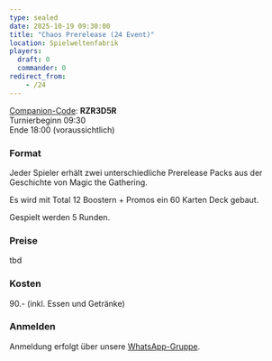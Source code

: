 ```yaml
---
type: sealed
date: 2025-10-19 09:30:00
title: "Chaos Prerelease (24 Event)"
location: Spielweltenfabrik
players:
  draft: 0
  commander: 0
redirect_from:
    - /24
---
```

[Companion-Code](/faq/#was-hat-es-mit-dem-companion-code-auf-sich): **RZR3D5R** \
Turnierbeginn 09:30 \
Ende 18:00 (voraussichtlich)

### Format
Jeder Spieler erhält zwei unterschiedliche Prerelease Packs aus der Geschichte von Magic the Gathering.

Es wird mit Total 12 Boostern + Promos ein 60 Karten Deck gebaut.

Gespielt werden 5 Runden.

### Preise
tbd

### Kosten
90.- (inkl. Essen und Getränke)

### Anmelden
Anmeldung erfolgt über unsere [WhatsApp-Gruppe](https://chat.whatsapp.com/BsAFGkmdedvIyrGv7ORXSg).
